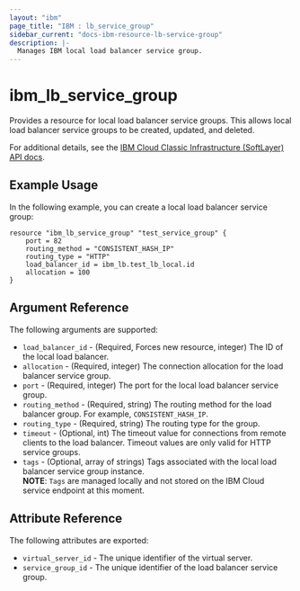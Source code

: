 ```yaml
---
layout: "ibm"
page_title: "IBM : lb_service_group"
sidebar_current: "docs-ibm-resource-lb-service-group"
description: |-
  Manages IBM local load balancer service group.
---
```


# ibm\_lb_service_group

Provides a resource for local load balancer service groups. This allows local load balancer service groups to be created, updated, and deleted.

For additional details, see the [IBM Cloud Classic Infrastructure (SoftLayer) API docs](http://sldn.softlayer.com/reference/datatypes/SoftLayer_Network_Application_Delivery_Controller_LoadBalancer_Service_Group).

## Example Usage

In the following example, you can create a local load balancer service group:

```hcl
resource "ibm_lb_service_group" "test_service_group" {
    port = 82
    routing_method = "CONSISTENT_HASH_IP"
    routing_type = "HTTP"
    load_balancer_id = ibm_lb.test_lb_local.id
    allocation = 100
}
```

## Argument Reference

The following arguments are supported:

* `load_balancer_id` - (Required, Forces new resource, integer) The ID of the local load balancer.
* `allocation` - (Required, integer) The connection allocation for the load balancer service group.
* `port` - (Required, integer) The port for the local load balancer service group.
* `routing_method` - (Required, string) The routing method for the load balancer group. For example, `CONSISTENT_HASH_IP`.
* `routing_type` - (Required, string) The routing type for the group.
* `timeout` - (Optional, int) The timeout value for connections from remote clients to the load balancer. Timeout values are only valid for HTTP service groups. 
* `tags` - (Optional, array of strings) Tags associated with the local load balancer service group instance.  
  **NOTE**: `Tags` are managed locally and not stored on the IBM Cloud service endpoint at this moment.

## Attribute Reference

The following attributes are exported:

* `virtual_server_id` - The unique identifier of the virtual server.
* `service_group_id` - The unique identifier of the load balancer service group.
